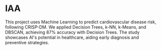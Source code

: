 # IAA
This project uses Machine Learning to predict cardiovascular disease risk, following CRISP-DM. We applied Decision Trees, k-NN, k-Means, and DBSCAN, achieving 87% accuracy with Decision Trees. The study showcases AI's potential in healthcare, aiding early diagnosis and preventive strategies.
